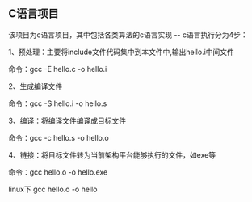 ## C语言项目
该项目为c语言项目，其中包括各类算法的c语言实现
-- c语言执行分为4步：

1、预处理：主要将include文件代码集中到本文件中,输出hello.i中间文件

命令：gcc -E hello.c -o hello.i

2、生成编译文件

命令：gcc -S hello.i -o hello.s

3、编译：将编译文件编译成目标文件

命令：gcc -c hello.s -o hello.o

4、链接：将目标文件转为当前架构平台能够执行的文件，如exe等

命令：gcc hello.o -o hello.exe

linux下 gcc hello.o -o hello




